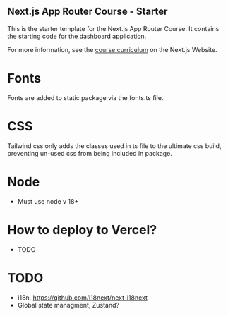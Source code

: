 ## Next.js App Router Course - Starter

This is the starter template for the Next.js App Router Course. It contains the starting code for the dashboard application.

For more information, see the [course curriculum](https://nextjs.org/learn) on the Next.js Website.


# Fonts
Fonts are added to static package via the fonts.ts file.

# CSS
Tailwind css only adds the classes used in ts file to the ultimate css build, preventing un-used css from being included in package.

# Node
- Must use node v 18+

# How to deploy to Vercel?
- TODO


# TODO
- i18n, https://github.com/i18next/next-i18next
- Global state managment, Zustand?
